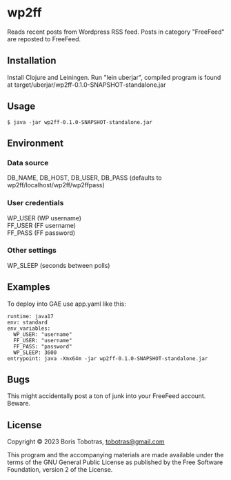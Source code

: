 # wp2ff

Reads recent posts from Wordpress RSS feed. Posts in category "FreeFeed" are reposted to FreeFeed.

## Installation

Install Clojure and Leiningen. Run "lein uberjar", compiled program is found at
target/uberjar/wp2ff-0.1.0-SNAPSHOT-standalone.jar

## Usage

    $ java -jar wp2ff-0.1.0-SNAPSHOT-standalone.jar

## Environment

### Data source

DB_NAME, DB_HOST, DB_USER, DB_PASS (defaults to wp2ff/localhost/wp2ff/wp2ffpass)

### User credentials

WP_USER (WP username)  
FF_USER (FF username)  
FF_PASS (FF password)  

### Other settings

WP_SLEEP (seconds between polls)

## Examples

To deploy into GAE use app.yaml like this:

    runtime: java17
    env: standard
    env_variables:
      WP_USER: "username"
      FF_USER: "username"
      FF_PASS: "password"
      WP_SLEEP: 3600
    entrypoint: java -Xmx64m -jar wp2ff-0.1.0-SNAPSHOT-standalone.jar

## Bugs

This might accidentally post a ton of junk into your FreeFeed account. Beware.

## License

Copyright © 2023 Boris Tobotras, tobotras@gmail.com

This program and the accompanying materials are made available under the
terms of the GNU General Public License as published by
the Free Software Foundation, version 2 of the License.
